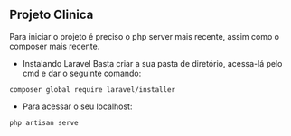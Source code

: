 ## Projeto Clinica

Para iniciar o projeto é preciso o php server mais recente, assim como o composer mais recente. 

- Instalando Laravel
Basta criar a sua pasta de diretório, acessa-lá pelo cmd e dar o seguinte comando:
```
composer global require laravel/installer
```

- Para acessar o seu localhost:
```
php artisan serve
```
